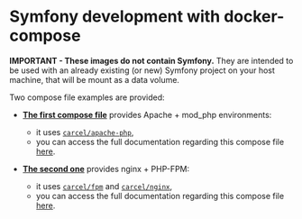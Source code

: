 # Symfony development with docker-compose

**IMPORTANT - These images do not contain Symfony.**
They are intended to be used with an already existing (or new) Symfony project on your host machine, that will be mount as a data volume.

Two compose file examples are provided:

- [**The first compose file**](https://github.com/damien-carcel/Dockerfiles/blob/master/Docs/symfony/docker-compose.yml.apache_dist) provides Apache + mod_php environments:
    - it uses [`carcel/apache-php`](https://hub.docker.com/r/carcel/apache-php/),
    - you can access the full documentation regarding this compose file [here](https://github.com/damien-carcel/Dockerfiles/blob/master/Docs/symfony/mod_php.md).
    
- [**The second one**](https://github.com/damien-carcel/Dockerfiles/blob/master/Docs/symfony/docker-compose.yml.fpm_dist) provides nginx + PHP-FPM:
    - it uses [`carcel/fpm`](https://hub.docker.com/r/carcel/fpm/) and  [`carcel/nginx`](https://hub.docker.com/r/carcel/nginx/),
    - you can access the full documentation regarding this compose file [here](https://github.com/damien-carcel/Dockerfiles/blob/master/Docs/symfony/fpm.md).
